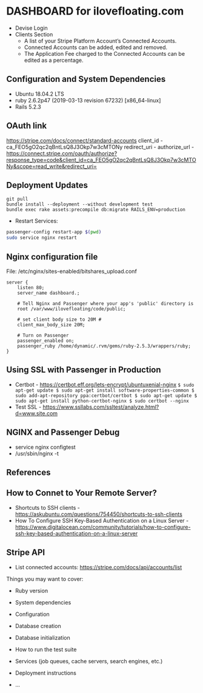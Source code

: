 # DASHBOARD for ilovefloating.com

- Devise Login
- Clients Section 
  - A list of your Stripe Platform Account’s Connected Accounts.
  - Connected Accounts can be added, edited and removed. 
  - The Application Fee charged to the Connected Accounts can be edited as a percentage.

## Configuration and System Dependencies
- Ubuntu 18.04.2 LTS
- ruby 2.6.2p47 (2019-03-13 revision 67232) [x86_64-linux]
- Rails 5.2.3

## OAuth link
https://stripe.com/docs/connect/standard-accounts
client_id - ca_FEO5gO2qc2qBntLsQ8J3Okp7w3cMTONy
redirect_uri - 
authorize_url - https://connect.stripe.com/oauth/authorize?response_type=code&client_id=ca_FEO5gO2qc2qBntLsQ8J3Okp7w3cMTONy&scope=read_write&redirect_uri=


## Deployment Updates
```
git pull
bundle install --deployment --without development test
bundle exec rake assets:precompile db:migrate RAILS_ENV=production
```
- Restart Services:
```sh
passenger-config restart-app $(pwd)
sudo service nginx restart
```

## Nginx configuration file
File: /etc/nginx/sites-enabled/bitshares_upload.conf
```
server {
    listen 80;
    server_name dashboard.;

    # Tell Nginx and Passenger where your app's 'public' directory is
    root /var/www/ilovefloating/code/public;

    # set client body size to 20M #
    client_max_body_size 20M;

    # Turn on Passenger
    passenger_enabled on;
    passenger_ruby /home/dynamic/.rvm/gems/ruby-2.5.3/wrappers/ruby;
}
```

## Using SSL with Passenger in Production

- Certbot - https://certbot.eff.org/lets-encrypt/ubuntuxenial-nginx
`
$ sudo apt-get update
$ sudo apt-get install software-properties-common
$ sudo add-apt-repository ppa:certbot/certbot
$ sudo apt-get update
$ sudo apt-get install python-certbot-nginx
$ sudo certbot --nginx
`
- Test SSL - https://www.ssllabs.com/ssltest/analyze.html?d=www.site.com

## NGINX and Passenger Debug
- service nginx configtest
- /usr/sbin/nginx -t



## References


## How to Connet to Your Remote Server?
- Shortcuts to SSH clients - https://askubuntu.com/questions/754450/shortcuts-to-ssh-clients
- How To Configure SSH Key-Based Authentication on a Linux Server - https://www.digitalocean.com/community/tutorials/how-to-configure-ssh-key-based-authentication-on-a-linux-server

## Stripe API
- List connected accounts: https://stripe.com/docs/api/accounts/list



Things you may want to cover:

* Ruby version

* System dependencies

* Configuration

* Database creation

* Database initialization

* How to run the test suite

* Services (job queues, cache servers, search engines, etc.)

* Deployment instructions

* ...
